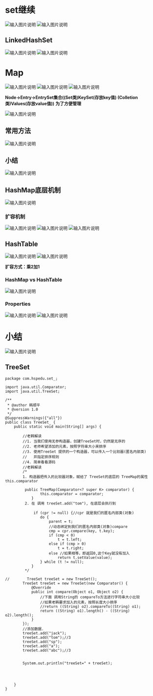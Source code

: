 # set继续
![输入图片说明](/imgs/2024-07-18/zyYMyEjB3P5qUhKa.png)
![输入图片说明](/imgs/2024-07-18/qkheI5p2t8gRdOgf.png)

## LinkedHashSet
![输入图片说明](/imgs/2024-07-18/iBPmgXs6QVSGiPfH.png)
![输入图片说明](/imgs/2024-07-18/pVAGYqogECdOvhN7.png)

# Map
![输入图片说明](/imgs/2024-07-18/wAE2sm7mDtB9Bdd5.png)
         ![输入图片说明](/imgs/2024-07-18/E19bIod2My0DUG2Q.png)
![输入图片说明](/imgs/2024-07-18/Sp9tEK18HioCIK7R.png)

**Node->Entry->EntrySet集合((Set类)KeySet(存放key值) (Colletion类)Values(存放value值))**
**为了方便管理**

![输入图片说明](/imgs/2024-07-18/9eON3XlpWmCZ3L4v.png)

## 常用方法
![输入图片说明](/imgs/2024-07-18/P1YF5HLUN5giHgA9.png)

## 小结
![输入图片说明](/imgs/2024-07-18/HFj0mKpQxSAL63c3.png)

## HashMap底层机制
![输入图片说明](/imgs/2024-07-18/KUtYvi7c8HYHdpWe.png)

### 扩容机制
![输入图片说明](/imgs/2024-07-18/ztR7haBDuS6bWnMG.png)
![输入图片说明](/imgs/2024-07-18/fKHyffUNHjlOrzcR.png)
![输入图片说明](/imgs/2024-07-18/dPJBRSmzCE61IS3g.png)

## HashTable
![输入图片说明](/imgs/2024-07-18/V4wpQMebCftx6r8B.png)
![输入图片说明](/imgs/2024-07-18/t7aq5eqYT63YDinM.png)

**扩容方式：乘2加1**
### HashMap vs HashTable
![输入图片说明](/imgs/2024-07-18/HYxqfIF6rUei4Q2S.png)

### Properties
![输入图片说明](/imgs/2024-07-18/jqSt95qzm8Zms949.png)
![输入图片说明](/imgs/2024-07-18/VJBgvxYyL1rZp92x.png)

# 小结
![输入图片说明](/imgs/2024-07-18/mmSK0OhOx3MLYhUJ.png)

## TreeSet
```
package com.hspedu.set_;

import java.util.Comparator;
import java.util.TreeSet;

/**
 * @author 韩顺平
 * @version 1.0
 */
@SuppressWarnings({"all"})
public class TreeSet_ {
    public static void main(String[] args) {

        //老韩解读
        //1. 当我们使用无参构造器，创建TreeSet时，仍然是无序的
        //2. 老师希望添加的元素，按照字符串大小来排序
        //3. 使用TreeSet 提供的一个构造器，可以传入一个比较器(匿名内部类)
        //   并指定排序规则
        //4. 简单看看源码
        //老韩解读
        /*
        1. 构造器把传入的比较器对象，赋给了 TreeSet的底层的 TreeMap的属性this.comparator

         public TreeMap(Comparator<? super K> comparator) {
                this.comparator = comparator;
            }
         2. 在 调用 treeSet.add("tom"), 在底层会执行到

             if (cpr != null) {//cpr 就是我们的匿名内部类(对象)
                do {
                    parent = t;
                    //动态绑定到我们的匿名内部类(对象)compare
                    cmp = cpr.compare(key, t.key);
                    if (cmp < 0)
                        t = t.left;
                    else if (cmp > 0)
                        t = t.right;
                    else //如果相等，即返回0,这个Key就没有加入
                        return t.setValue(value);
                } while (t != null);
            }
         */

//        TreeSet treeSet = new TreeSet();
        TreeSet treeSet = new TreeSet(new Comparator() {
            @Override
            public int compare(Object o1, Object o2) {
                //下面 调用String的 compareTo方法进行字符串大小比较
                //如果老韩要求加入的元素，按照长度大小排序
                //return ((String) o2).compareTo((String) o1);
                return ((String) o1).length() - ((String) o2).length();
            }
        });
        //添加数据.
        treeSet.add("jack");
        treeSet.add("tom");//3
        treeSet.add("sp");
        treeSet.add("a");
        treeSet.add("abc");//3


        System.out.println("treeSet=" + treeSet);




    }
}

```
                                                                                                            
<!--stackedit_data:
eyJoaXN0b3J5IjpbLTMxMTc3MDI5MywxODA5Nzc5NjMsLTI0Nj
QwNjg0MywtMTkzMjY1MzczMiw3Mjc4OTM2MDksLTE3MTMwMDM0
NjgsLTE3MzM4NTY1MjgsLTc5MTgzMTY5OCwxMDY5NDY2Mjc1LD
M2MTg3MjM1NiwtNTY3MzExOTA5LDc4NzIwMjM0LDEzMDE3NDg0
MDUsNDQzNTUzODQwLC0xNjk0ODU3NDc0LC0xOTcwODQ1MzUzLC
0xMjAzOTY2OTQxXX0=
-->